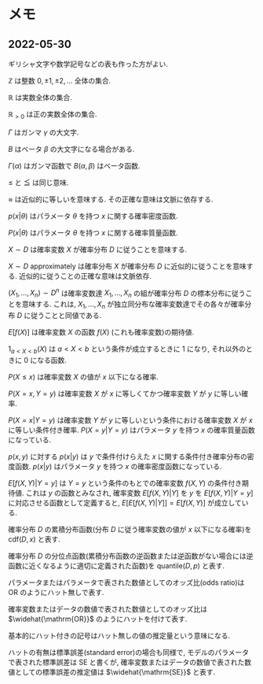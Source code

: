 # メモ

## 2022-05-30

ギリシャ文字や数学記号などの表も作った方がよい.

$\mathbb{Z}$ は整数 $0,\pm 1,\pm 2,\ldots$ 全体の集合.

$\mathbb{R}$ は実数全体の集合.

$\mathbb{R}_{>0}$ は正の実数全体の集合.

$\Gamma$ はガンマ $\gamma$ の大文字.

$B$ はベータ $\beta$ の大文字になる場合がある.

$\Gamma(\alpha)$ はガンマ函数で $B(\alpha,\beta)$ はベータ函数.

$\le$ と $\leqq$ は同じ意味.

$\approx$ は近似的に等しいを意味する. その正確な意味は文脈に依存する.

$p(x|\theta)$ はパラメータ $\theta$ を持つ $x$ に関する確率密度函数.

$P(x|\theta)$ はパラメータ $\theta$ を持つ $x$ に関する確率質量函数.

$X \sim D$ は確率変数 $X$ が確率分布 $D$ に従うことを意味する.

$X \sim D$ approximately は確率分布 $X$ が確率分布 $D$ に近似的に従うことを意味する.  近似的に従うことの正確な意味は文脈依存.

$(X_1,\ldots,X_n) \sim D^n$ は確率変数達 $X_1,\ldots,X_n$ の組が確率分布 $D$ の標本分布に従うことを意味する. これは, $X_1,\ldots,X_n$ が独立同分布な確率変数達でその各々が確率分布 $D$ に従うことと同値である.

$E[f(X)]$ は確率変数 $X$ の函数 $f(X)$ (これも確率変数)の期待値.

$1_{a<X<b}(X)$ は $a<X<b$ という条件が成立するときに $1$ になり, それ以外のときに $0$ になる函数.

$P(X \le x)$ は確率変数 $X$ の値が $x$ 以下になる確率.

$P(X=x, Y=y)$ は確率変数 $X$ が $x$ に等しくてかつ確率変数 $Y$ が $y$ に等しい確率.

$P(X=x|Y=y)$ は確率変数 $Y$ が $y$ に等しいという条件における確率変数 $X$ が $x$ に等しい条件付き確率. $P(X=y|Y=y)$ はパラメータ $y$ を持つ $x$ の確率質量函数になっている.

$p(x, y)$ に対する $p(x|y)$ は $y$ で条件付けらえた $x$ に関する条件付き確率分布の密度函数.  $p(x|y)$ はパラメータ $y$ を持つ $x$ の確率密度函数になっている.

$E[f(X,Y)|Y=y]$ は $Y=y$ という条件のもとでの確率変数 $f(X,Y)$ の条件付き期待値. これは $y$ の函数とみなされ, 確率変数 $E[f(X,Y)|Y]$ を $y$ を $E[f(X,Y)|Y=y]$ に対応させる函数として定義すると, $E[E[f(X,Y)|Y]] = E[f(X,Y)]$ が成立している.

確率分布 $D$ の累積分布函数(分布 $D$ に従う確率変数の値が $x$ 以下になる確率)を $\mathrm{cdf}(D, x)$ と表す.

確率分布 $D$ の分位点函数(累積分布函数の逆函数または逆函数がない場合には逆函数に近くなるように適切に定義された函数)を $\mathrm{quantile}(D, p)$ と表す.

パラメータまたはパラメータで表された数値としてのオッズ比(odds ratio)は $\mathrm{OR}$ のようにハット無しで表す.

確率変数またはデータの数値で表された数値としてのオッズ比は $\widehat{\mathrm{OR}}$ のようにハットを付けて表す. 

基本的にハット付きの記号はハット無しの値の推定量という意味になる.

ハットの有無は標準誤差(standard error)の場合も同様で, モデルのパラメータで表された標準誤差は $\mathrm{SE}$ と書くが, 確率変数またはデータの数値で表された数値としての標準誤差の推定値は $\widehat{\mathrm{SE}}$ と表す.
